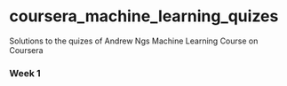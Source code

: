 # coursera_machine_learning_quizes
Solutions to the quizes of Andrew Ngs Machine Learning Course on Coursera <br/>

### Week 1
